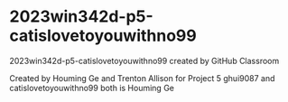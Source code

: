 # 2023win342d-p5-catislovetoyouwithno99
2023win342d-p5-catislovetoyouwithno99 created by GitHub Classroom

Created by Houming Ge and Trenton Allison for Project 5
ghui9087 and catislovetoyouwithno99 both is Houming Ge

